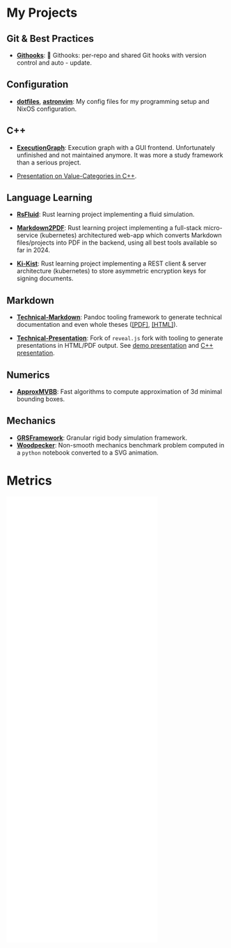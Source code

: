 # My Projects

## Git & Best Practices

- **[Githooks](https://github.com/gabyx/Githooks)**: 🦎 Githooks: per-repo and
  shared Git hooks with version control and auto - update.

## Configuration

- **[dotfiles](https://github.com/gabyx/dotfiles)**,
  **[astronvim](https://github.com/gabyx/astronvim)**: My config files for my
  programming setup and NixOS configuration.

## C++

- **[ExecutionGraph](https://github.com/gabyx/ExecutionGraph)**: Execution graph
  with a GUI frontend. Unfortunately unfinished and not maintained anymore. It
  was more a study framework than a serious project.

- [Presentation on Value-Categories in C++](https://github.com/gabyx/tech-pr-cpp-value-catergories).

## Language Learning

- **[RsFluid](https://github.com/gabyx/RsFluid)**: Rust learning project
  implementing a fluid simulation.

- **[Markdown2PDF](https://github.com/gabyx/markdown-to-pdf-service)**: Rust
  learning project implementing a full-stack micro-service (kubernetes)
  architectured web-app which converts Markdown files/projects into PDF in the
  backend, using all best tools available so far in 2024.

- **[Ki-Kist](https://github.com/gabyx/ki-kist)**: Rust learning project
  implementing a REST client & server architecture (kubernetes) to store
  asymmetric encryption keys for signing documents.

## Markdown

- **[Technical-Markdown](https://github.com/gabyx/Technical-Markdown)**: Pandoc
  tooling framework to generate technical documentation and even whole theses
  ([[PDF]](https://github.com/gabyx/technical-markdown-demo/blob/main/docs/output/thesis/Content.pdf),
  [[HTML]](https://gabyx.github.io/technical-markdown-demo/docs/html-package/thesis/Content.html)).

- **[Technical-Presentation](https://github.com/gabyx/Technical-Presentation)**:
  Fork of `reveal.js` fork with tooling to generate presentations in HTML/PDF
  output. See
  [demo presentation](https://gabyx.github.io/Technical-Presentation) and
  [C++ presentation](https://github.com/gabyx/tech-pr-cpp-value-catergories).

## Numerics

- **[ApproxMVBB](https://github.com/gabyx/ApproxMVBB)**: Fast algorithms to
  compute approximation of 3d minimal bounding boxes.

## Mechanics

- **[GRSFramework](https://github.com/gabyx/GRSFramework)**: Granular rigid body
  simulation framework.
- **[Woodpecker](https://github.com/gabyx/Woodpecker)**: Non-smooth mechanics
  benchmark problem computed in a `python` notebook converted to a SVG
  animation.

# Metrics

![github metrics](github-metrics.svg)
